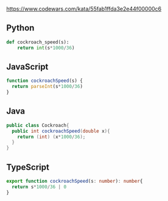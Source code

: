 https://www.codewars.com/kata/55fab1ffda3e2e44f00000c6

## Python
```python
def cockroach_speed(s):
    return int(s*1000/36)
```

## JavaScript
```js
function cockroachSpeed(s) {
  return parseInt(s*1000/36)
}
```

## Java
```java
public class Cockroach{
  public int cockroachSpeed(double x){
    return (int) (x*1000/36);
  }
}
```

## TypeScript
```ts
export function cockroachSpeed(s: number): number{
  return s*1000/36 | 0
}
```